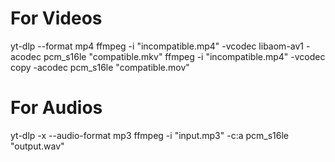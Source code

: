 # For Videos
yt-dlp --format mp4
ffmpeg -i "incompatible.mp4" -vcodec libaom-av1 -acodec pcm_s16le "compatible.mkv"
ffmpeg -i "incompatible.mp4" -vcodec copy -acodec pcm_s16le "compatible.mov"

# For Audios
yt-dlp -x --audio-format mp3
ffmpeg -i "input.mp3" -c:a pcm_s16le "output.wav"